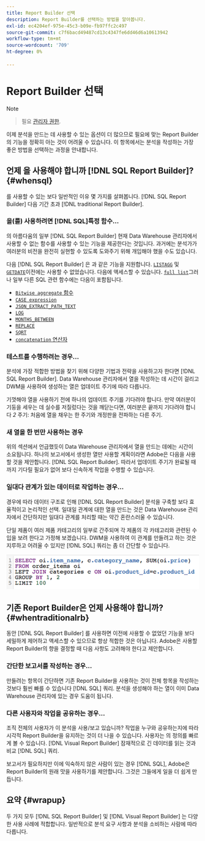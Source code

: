 ```yaml
---
title: Report Builder 선택
description: Report Builder를 선택하는 방법을 알아봅니다.
exl-id: ec4204ef-975e-45c3-b09e-fb97ffc2c497
source-git-commit: c7f6bacd49487cd13c4347fe6dd46d6a10613942
workflow-type: tm+mt
source-wordcount: '709'
ht-degree: 0%

---
```


# Report Builder 선택

>[!NOTE]
>>필요 [관리자 권한](../../administrator/user-management/user-management.md).


이제 분석을 만드는 데 사용할 수 있는 옵션이 더 많으므로 필요에 맞는 Report Builder의 기능을 정확히 아는 것이 어려울 수 있습니다. 이 항목에서는 분석을 작성하는 가장 좋은 방법을 선택하는 과정을 안내합니다.

## 언제 을 사용해야 합니까 [!DNL SQL Report Builder]? {#whensql}

를 사용할 수 있는 보다 일반적인 이유 몇 가지를 살펴봅니다. [!DNL SQL Report Builder] 다음 기간 초과 [!DNL traditional Report Builder].

### 을(를) 사용하려면 [!DNL SQL]특정 함수...

의 아름다움의 일부 [!DNL SQL Report Builder] 현재 Data Warehouse 관리자에서 사용할 수 없는 함수를 사용할 수 있는 기능을 제공한다는 것입니다. 과거에는 분석가가 여러분의 비전을 완전히 실현할 수 있도록 도와주기 위해 개입해야 했을 수도 있습니다.

다음 [!DNL SQL Report Builder] 은 과 같은 기능을 지원합니다. [`LISTAGG`](https://docs.aws.amazon.com/redshift/latest/dg/r_LISTAGG.html) 및 [`GETDATE`](https://docs.aws.amazon.com/redshift/latest/dg/r_GETDATE.html)이전에는 사용할 수 없었습니다. 다음에 액세스할 수 있습니다. [`full list`](https://docs.aws.amazon.com/redshift/latest/dg/c_SQL_functions.html)그러나 일부 다른 SQL 관련 함수에는 다음이 포함됩니다.

* [`Bitwise aggregate` 함수](https://docs.aws.amazon.com/redshift/latest/dg/c_bitwise_aggregate_functions.html)
* [`CASE expression`](https://docs.aws.amazon.com/redshift/latest/dg/r_CASE_function.html)
* [`JSON_EXTRACT_PATH_TEXT`](https://docs.aws.amazon.com/redshift/latest/dg/JSON_EXTRACT_PATH_TEXT.html)
* [`LOG`](https://docs.aws.amazon.com/redshift/latest/dg/r_LOG.html)
* [`MONTHS_BETWEEN`](https://docs.aws.amazon.com/redshift/latest/dg/r_MONTHS_BETWEEN_function.html)
* [`REPLACE`](https://docs.aws.amazon.com/redshift/latest/dg/r_REPLACE.html)
* [`SQRT`](https://docs.aws.amazon.com/redshift/latest/dg/r_SQRT.html)
* [`concatenation` 연산자](https://docs.aws.amazon.com/redshift/latest/dg/r_concat_op.html)

### 테스트를 수행하려는 경우...

분석에 가장 적합한 방법을 찾기 위해 다양한 기법과 전략을 사용하고자 한다면 [!DNL SQL Report Builder]. Data Warehouse 관리자에서 열을 작성하는 데 시간이 걸리고 DWM을 사용하여 생성하는 열은 업데이트 주기에 따라 다릅니다.

기껏해야 열을 사용하기 전에 하나의 업데이트 주기를 기다려야 합니다. 만약 여러분이 기둥을 세우는 데 실수를 저질렀다는 것을 깨닫는다면, 여러분은 끝까지 기다려야 합니다 *2* 주기: 처음에 열을 채우는 한 주기와 개정판을 전파하는 다른 주기.

### 새 열을 한 번만 사용하는 경우

위의 섹션에서 언급했듯이 Data Warehouse 관리자에서 열을 만드는 데에는 시간이 소요됩니다. 하나의 보고서에서 생성한 열만 사용할 계획이라면 Adobe은 다음을 사용할 것을 제안합니다. [!DNL SQL Report Builder]. 따라서 업데이트 주기가 완료될 때까지 기다릴 필요가 없어 보다 신속하게 작업을 수행할 수 있습니다.

### 일대다 관계가 있는 데이터로 작업하는 경우...

경우에 따라 데이터 구조로 인해 [!DNL SQL Report Builder] 분석을 구축할 보다 효율적이고 논리적인 선택. 일대일 관계에 대한 열을 만드는 것은 Data Warehouse 관리자에서 간단하지만 일대다 관계를 처리할 때는 약간 혼란스러울 수 있습니다.

단일 제품이 여러 제품 카테고리의 일부로 간주되며 각 제품의 각 카테고리와 관련된 수입을 보려 한다고 가정해 보겠습니다. DWM을 사용하여 이 관계를 만들려고 하는 것은 지루하고 어려울 수 있지만 [!DNL SQL] 쿼리는 좀 더 간단할 수 있습니다.

![](../../assets/When_should_I_use_the_RB_2.png)

## 기존 Report Builder은 언제 사용해야 합니까? {#whentraditionalrb}

동안 [!DNL SQL Report Builder] 를 사용하면 이전에 사용할 수 없었던 기능을 보다 세밀하게 제어하고 액세스할 수 있으므로 항상 적합한 것은 아닙니다. Adobe은 사용할 Report Builder의 향을 결정할 때 다음 사항도 고려해야 한다고 제안합니다.

### 간단한 보고서를 작성하는 경우...

만들려는 항목이 간단하면 기존 Report Builder을 사용하는 것이 전체 항목을 작성하는 것보다 훨씬 빠를 수 있습니다 [!DNL SQL] 쿼리. 분석을 생성해야 하는 열이 이미 Data Warehouse 관리자에 있는 경우 도움이 됩니다.

### 다른 사용자와 작업을 공유하는 경우...

조직 전체의 사용자가 이 분석을 사용/보고 있습니까? 작업을 누구와 공유하는지에 따라 시각적 Report Builder을 유지하는 것이 더 나을 수 있습니다. 사용자는 의 정의를 빠르게 볼 수 있습니다. [!DNL Visual Report Builder] 잠재적으로 긴 데이터를 읽는 것과 비교 [!DNL SQL] 쿼리.

보고서가 필요하지만 이에 익숙하지 않은 사람이 있는 경우 [!DNL SQL], Adobe은 Report Builder의 원래 맛을 사용하기를 제안합니다. 그것은 그들에게 일을 더 쉽게 만듭니다.

## 요약 {#wrapup}

두 가지 모두 [!DNL SQL Report Builder] 및 [!DNL Visual Report Builder] 는 다양한 사용 사례에 적합합니다. 일반적으로 분석 요구 사항과 분석을 소비하는 사람에 따라 다릅니다.
